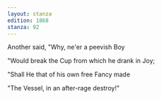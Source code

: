 ```yaml
---
layout: stanza
edition: 1868
stanza: 92
---
```


Another said, "Why, ne'er a peevish Boy

"Would break the Cup from which he drank in Joy;

"Shall He that of his own free Fancy made

"The Vessel, in an after-rage destroy!"